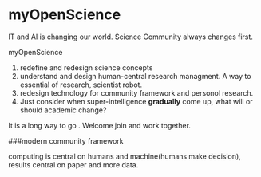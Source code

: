myOpenScience
===========

IT and AI is changing our world.
Science Community always changes first.

myOpenScience
1. redefine and redesign science concepts
2. understand and design human-central research managment. A way to essential of research, scientist robot.
3. redesign technology for community framework and personol research. 
4. Just consider when super-intelligence __gradually__ come up, what will or should academic change?

It is a long way to go .
Welcome join and work together.

###modern community framework

computing is central on humans and machine(humans make decision),
results central on paper and more data.

